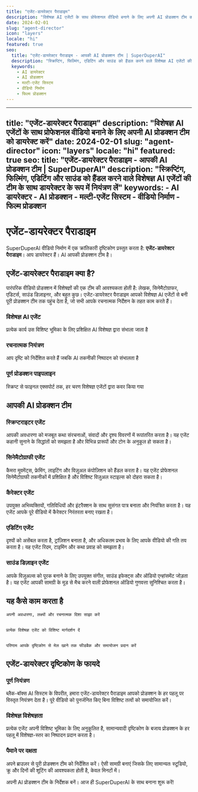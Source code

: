 ```yaml
---
title: "एजेंट-डायरेक्टर पैराडाइम"
description: "विशेषज्ञ AI एजेंटों के साथ प्रोफेशनल वीडियो बनाने के लिए अपनी AI प्रोडक्शन टीम को डायरेक्ट करें"
date: 2024-02-01
slug: "agent-director"
icon: "layers"
locale: "hi"
featured: true
seo:
  title: "एजेंट-डायरेक्टर पैराडाइम - आपकी AI प्रोडक्शन टीम | SuperDuperAI"
  description: "स्क्रिप्टिंग, फिल्मिंग, एडिटिंग और साउंड को हैंडल करने वाले विशेषज्ञ AI एजेंटों की टीम के साथ डायरेक्टर के रूप में नियंत्रण लें"
  keywords:
    - AI डायरेक्टर
    - AI प्रोडक्शन
    - मल्टी-एजेंट सिस्टम
    - वीडियो निर्माण
    - फिल्म प्रोडक्शन
---
```


---
title: "एजेंट-डायरेक्टर पैराडाइम"
description: "विशेषज्ञ AI एजेंटों के साथ प्रोफेशनल वीडियो बनाने के लिए अपनी AI प्रोडक्शन टीम को डायरेक्ट करें"
date: 2024-02-01
slug: "agent-director"
icon: "layers"
locale: "hi"
featured: true
seo:
  title: "एजेंट-डायरेक्टर पैराडाइम - आपकी AI प्रोडक्शन टीम | SuperDuperAI"
  description: "स्क्रिप्टिंग, फिल्मिंग, एडिटिंग और साउंड को हैंडल करने वाले विशेषज्ञ AI एजेंटों की टीम के साथ डायरेक्टर के रूप में नियंत्रण लें"
  keywords:
    - AI डायरेक्टर
    - AI प्रोडक्शन
    - मल्टी-एजेंट सिस्टम
    - वीडियो निर्माण
    - फिल्म प्रोडक्शन
---

# एजेंट-डायरेक्टर पैराडाइम

SuperDuperAI वीडियो निर्माण में एक क्रांतिकारी दृष्टिकोण प्रस्तुत करता है: **एजेंट-डायरेक्टर पैराडाइम**। आप डायरेक्टर हैं। AI आपकी प्रोडक्शन टीम है।

## एजेंट-डायरेक्टर पैराडाइम क्या है?

पारंपरिक वीडियो प्रोडक्शन में विशेषज्ञों की एक टीम की आवश्यकता होती है: लेखक, सिनेमैटोग्राफर, एडिटर्स, साउंड डिज़ाइनर, और बहुत कुछ। एजेंट-डायरेक्टर पैराडाइम आपको विशेषज्ञ AI एजेंटों से बनी पूरी प्रोडक्शन टीम तक पहुंच देता है, जो सभी आपके रचनात्मक निर्देशन के तहत काम करते हैं।

### विशेषज्ञ AI एजेंट

प्रत्येक कार्य उस विशिष्ट भूमिका के लिए प्रशिक्षित AI विशेषज्ञ द्वारा संभाला जाता है

  ### रचनात्मक नियंत्रण

आप दृष्टि को निर्देशित करते हैं जबकि AI तकनीकी निष्पादन को संभालता है

  ### पूर्ण प्रोडक्शन पाइपलाइन

स्क्रिप्ट से फाइनल एक्सपोर्ट तक, हर चरण विशेषज्ञ एजेंटों द्वारा कवर किया गया

## आपकी AI प्रोडक्शन टीम

### स्क्रिप्टराइटर एजेंट

आपकी अवधारणा को मजबूत कथा संरचनाओं, संवादों और दृश्य विवरणों में रूपांतरित करता है। यह एजेंट कहानी सुनाने के सिद्धांतों को समझता है और विभिन्न प्रारूपों और टोन के अनुकूल हो सकता है।

### सिनेमैटोग्राफी एजेंट

कैमरा मूवमेंट्स, फ्रेमिंग, लाइटिंग और विज़ुअल कंपोज़िशन को हैंडल करता है। यह एजेंट प्रोफेशनल सिनेमैटोग्राफी तकनीकों में प्रशिक्षित है और विशिष्ट विज़ुअल स्टाइल्स को दोहरा सकता है।

### कैरेक्टर एजेंट

उपयुक्त अभिव्यक्तियों, गतिविधियों और इंटरैक्शन के साथ सुसंगत पात्र बनाता और नियंत्रित करता है। यह एजेंट आपके पूरे वीडियो में कैरेक्टर निरंतरता बनाए रखता है।

### एडिटिंग एजेंट

दृश्यों को असेंबल करता है, ट्रांज़िशन बनाता है, और अधिकतम प्रभाव के लिए आपके वीडियो की गति तय करता है। यह एजेंट रिदम, टाइमिंग और कथा प्रवाह को समझता है।

### साउंड डिज़ाइन एजेंट

आपके विज़ुअल्स को पूरक बनाने के लिए उपयुक्त संगीत, साउंड इफेक्ट्स और ऑडियो एन्हांसमेंट जोड़ता है। यह एजेंट आपकी सामग्री के मूड से मैच करने वाली प्रोफेशनल ऑडियो गुणवत्ता सुनिश्चित करता है।

## यह कैसे काम करता है

  
    अपनी अवधारणा, लक्ष्यों और रचनात्मक दिशा साझा करें
  
  
    प्रत्येक विशेषज्ञ एजेंट को विशिष्ट मार्गदर्शन दें
  
  
    परिणाम आपके दृष्टिकोण से मेल खाने तक फीडबैक और समायोजन प्रदान करें
  

## एजेंट-डायरेक्टर दृष्टिकोण के फायदे

### पूर्ण नियंत्रण

ब्लैक-बॉक्स AI सिस्टम के विपरीत, हमारा एजेंट-डायरेक्टर पैराडाइम आपको प्रोडक्शन के हर पहलू पर विस्तृत नियंत्रण देता है। पूरे वीडियो को पुनर्जनित किए बिना विशिष्ट तत्वों को समायोजित करें।

### विशेषज्ञ विशेषज्ञता

प्रत्येक एजेंट अपनी विशिष्ट भूमिका के लिए अनुकूलित है, सामान्यवादी दृष्टिकोण के बजाय प्रोडक्शन के हर पहलू में विशेषज्ञ-स्तर का निष्पादन प्रदान करता है।

### पैमाने पर दक्षता

अपने ब्राउज़र से पूरी प्रोडक्शन टीम को निर्देशित करें। ऐसी सामग्री बनाएं जिसके लिए सामान्यतः स्टूडियो, क्रू और दिनों की शूटिंग की आवश्यकता होती है, केवल मिनटों में।

  अपनी AI प्रोडक्शन टीम के निर्देशक बनें। आज ही SuperDuperAI के साथ बनाना शुरू
  करें!

